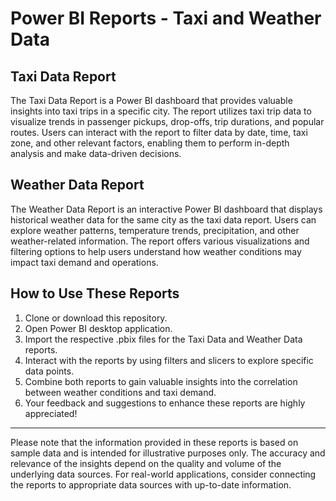 # Power BI Reports - Taxi and Weather Data

## Taxi Data Report
The Taxi Data Report is a Power BI dashboard that provides valuable insights into taxi trips in a specific city. The report utilizes taxi trip data to visualize trends in passenger pickups, drop-offs, trip durations, and popular routes. Users can interact with the report to filter data by date, time, taxi zone, and other relevant factors, enabling them to perform in-depth analysis and make data-driven decisions.

## Weather Data Report
The Weather Data Report is an interactive Power BI dashboard that displays historical weather data for the same city as the taxi data report. Users can explore weather patterns, temperature trends, precipitation, and other weather-related information. The report offers various visualizations and filtering options to help users understand how weather conditions may impact taxi demand and operations.

## How to Use These Reports
1. Clone or download this repository.
2. Open Power BI desktop application.
3. Import the respective .pbix files for the Taxi Data and Weather Data reports.
4. Interact with the reports by using filters and slicers to explore specific data points.
5. Combine both reports to gain valuable insights into the correlation between weather conditions and taxi demand.
6. Your feedback and suggestions to enhance these reports are highly appreciated!

---
Please note that the information provided in these reports is based on sample data and is intended for illustrative purposes only. The accuracy and relevance of the insights depend on the quality and volume of the underlying data sources. For real-world applications, consider connecting the reports to appropriate data sources with up-to-date information.
